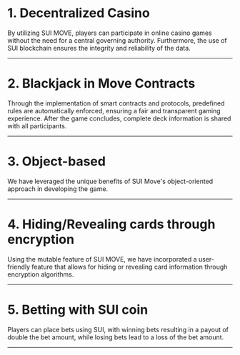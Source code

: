# 1. Decentralized Casino
By utilizing SUI MOVE, players can participate in online casino games without the need for a central governing authority. Furthermore, the use of SUI blockchain ensures the integrity and reliability of the data.
___



# 2. Blackjack in Move Contracts
Through the implementation of smart contracts and protocols, predefined rules are automatically enforced, ensuring a fair and transparent gaming experience. After the game concludes, complete deck information is shared with all participants.
___



# 3. Object-based
We have leveraged the unique benefits of SUI Move's object-oriented approach in developing the game.
___



# 4. Hiding/Revealing cards through encryption
Using the mutable feature of SUI MOVE, we have incorporated a user-friendly feature that allows for hiding or revealing card information through encryption algorithms.
___



# 5. Betting with SUI coin
Players can place bets using SUI, with winning bets resulting in a payout of double the bet amount, while losing bets lead to a loss of the bet amount.
___
